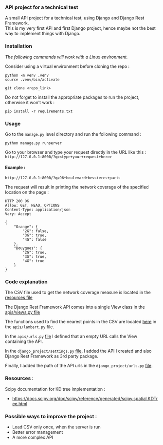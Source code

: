 ### API project for a technical test

A small API project for a technical test, using Django and Django Rest Framework.   
This is my very first API and first Django project, hence maybe not the best way to implement things with Django.

### Installation
_The following commands will work with a Linux environment._ 

Consider using a virtual environment before cloning the repo : 
```
python -m venv .venv
source .venv/bin/activate
```

`git clone <repo_link>`

Do not forget to install the appropriate packages to run the project,
otherwise it won't work :  

`pip install -r requirements.txt`

### Usage
Go to the `manage.py` level directory and run the following command : 

`python manage.py runserver`

Go to your browser and type your request directly in the URL like this : 
`http://127.0.0.1:8000/?q=<type+your+request+here>`

#### Example : 

`http://127.0.0.1:8000/?q=96+boulevard+bessieres+paris`

The request will result in printing the network coverage of the specified location on the page : 
``` 
HTTP 200 OK
Allow: GET, HEAD, OPTIONS
Content-Type: application/json
Vary: Accept

{
    "Orange": {
        "2G": false,
        "3G": true,
        "4G": false
    },
    "Bouygues": {
        "2G": true,
        "3G": true,
        "4G": true
    }
}
```

### Code explanation
The CSV file used to get the network coverage measure is located in the [resources file](resources)

The Django Rest Framework API comes into a single View class in the [apis/views.py file](apis/views.py) 

The functions used to find the nearest points in the CSV are located [here](apis/lambert.py) in the `apis/lambert.py` file.

In the `apis/urls.py` [file](apis/urls.py) I defined that an empty URL calls the View containing the API.

In the `django_project/settings.py` [file](django_project/settings.py), I added the API I created and also
Django Rest Framework as 3rd party package.

Finally, I added the path of the API urls in the `django_project/urls.py` [file](django_project/urls.py).


### Resources :
Scipy documentation for KD tree implementation :
- https://docs.scipy.org/doc/scipy/reference/generated/scipy.spatial.KDTree.html

### Possible ways to improve the project :

- Load CSV only once, when the server is run
- Better error management
- A more complex API